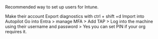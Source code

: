 Recommended way to set up users for Intune.

Make their account
Export diagnostics with ctrl + shift +d
Import into Autopilot
Go into Entra > manage MFA > Add TAP > Log into the machine using their username and password > Yes you can set PIN if your org requires it.
